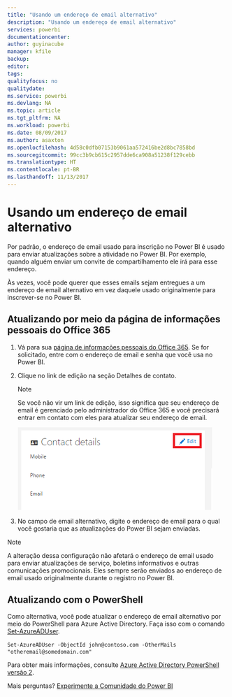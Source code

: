 ```yaml
---
title: "Usando um endereço de email alternativo"
description: "Usando um endereço de email alternativo"
services: powerbi
documentationcenter: 
author: guyinacube
manager: kfile
backup: 
editor: 
tags: 
qualityfocus: no
qualitydate: 
ms.service: powerbi
ms.devlang: NA
ms.topic: article
ms.tgt_pltfrm: NA
ms.workload: powerbi
ms.date: 08/09/2017
ms.author: asaxton
ms.openlocfilehash: 4d58c0dfb07153b9061aa572416be2d8bc7858bd
ms.sourcegitcommit: 99cc3b9cb615c2957dde6ca908a51238f129cebb
ms.translationtype: HT
ms.contentlocale: pt-BR
ms.lasthandoff: 11/13/2017
---
```

# <a name="using-an-alternate-email-address"></a>Usando um endereço de email alternativo
Por padrão, o endereço de email usado para inscrição no Power BI é usado para enviar atualizações sobre a atividade no Power BI.  Por exemplo, quando alguém enviar um convite de compartilhamento ele irá para esse endereço.

Às vezes, você pode querer que esses emails sejam entregues a um endereço de email alternativo em vez daquele usado originalmente para inscrever-se no Power BI.

## <a name="updating-through-office-365-personal-info-page"></a>Atualizando por meio da página de informações pessoais do Office 365
1. Vá para sua [página de informações pessoais do Office 365](https://portal.office.com/account/#personalinfo).  Se for solicitado, entre com o endereço de email e senha que você usa no Power BI.
2. Clique no link de edição na seção Detalhes de contato.  
   
   > [!NOTE]
   > Se você não vir um link de edição, isso significa que seu endereço de email é gerenciado pelo administrador do Office 365 e você precisará entrar em contato com eles para atualizar seu endereço de email.
   > 
   > 
   
   ![](media/service-admin-alternate-email-address-for-power-bi/contact-details.png)
3. No campo de email alternativo, digite o endereço de email para o qual você gostaria que as atualizações do Power BI sejam enviadas.

> [!NOTE]
> A alteração dessa configuração não afetará o endereço de email usado para enviar atualizações de serviço, boletins informativos e outras comunicações promocionais.  Eles sempre serão enviados ao endereço de email usado originalmente durante o registro no Power BI.
> 
> 

## <a name="updating-with-powershell"></a>Atualizando com o PowerShell
Como alternativa, você pode atualizar o endereço de email alternativo por meio do PowerShell para Azure Active Directory. Faça isso com o comando [Set-AzureADUser](https://docs.microsoft.com/powershell/module/azuread/set-azureaduser).

```
Set-AzureADUser -ObjectId john@contoso.com -OtherMails "otheremail@somedomain.com"
```

Para obter mais informações, consulte [Azure Active Directory PowerShell versão 2](https://docs.microsoft.com/powershell/azure/active-directory/install-adv2).

Mais perguntas? [Experimente a Comunidade do Power BI](http://community.powerbi.com/)

